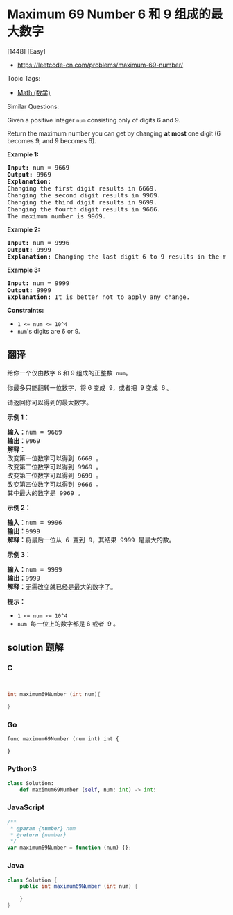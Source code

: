 # Maximum 69 Number 6 和 9 组成的最大数字

[1448] [Easy]

- https://leetcode-cn.com/problems/maximum-69-number/

Topic Tags:

- [Math (数学)](https://leetcode-cn.com/tag/math/)

Similar Questions:

Given a positive integer `num` consisting only of digits 6 and 9.

Return the maximum number you can get by changing **at most** one digit (6 becomes 9, and 9 becomes 6).

**Example 1:**

<pre><strong>Input:</strong> num = 9669
<strong>Output:</strong> 9969
<strong>Explanation:</strong> 
Changing the first digit results in 6669.
Changing the second digit results in 9969.
Changing the third digit results in 9699.
Changing the fourth digit results in 9666.&nbsp;
The maximum number is 9969.
</pre>

**Example 2:**

<pre><strong>Input:</strong> num = 9996
<strong>Output:</strong> 9999
<strong>Explanation:</strong> Changing the last digit 6 to 9 results in the maximum number.</pre>

**Example 3:**

<pre><strong>Input:</strong> num = 9999
<strong>Output:</strong> 9999
<strong>Explanation:</strong> It is better not to apply any change.</pre>

**Constraints:**

- `1 <= num <= 10^4`
- `num`'s digits are 6 or 9.

## 翻译

给你一个仅由数字 6 和 9 组成的正整数  `num`。

你最多只能翻转一位数字，将 6 变成  9，或者把  9 变成  6 。

请返回你可以得到的最大数字。

**示例 1：**

<pre><strong>输入：</strong>num = 9669
<strong>输出：</strong>9969
<strong>解释：</strong>
改变第一位数字可以得到 6669 。
改变第二位数字可以得到 9969 。
改变第三位数字可以得到 9699 。
改变第四位数字可以得到 9666 。
其中最大的数字是 9969 。
</pre>

**示例 2：**

<pre><strong>输入：</strong>num = 9996
<strong>输出：</strong>9999
<strong>解释：</strong>将最后一位从 6 变到 9，其结果 9999 是最大的数。</pre>

**示例 3：**

<pre><strong>输入：</strong>num = 9999
<strong>输出：</strong>9999
<strong>解释：</strong>无需改变就已经是最大的数字了。</pre>

**提示：**

- `1 <= num <= 10^4`
- `num`  每一位上的数字都是 6 或者  9 。

## solution 题解

### C

```c


int maximum69Number (int num){

}


```

### Go

```golang
func maximum69Number (num int) int {

}
```

### Python3

```python
class Solution:
    def maximum69Number (self, num: int) -> int:

```

### JavaScript

```javascript
/**
 * @param {number} num
 * @return {number}
 */
var maximum69Number = function (num) {};
```

### Java

```java
class Solution {
    public int maximum69Number (int num) {

    }
}
```
